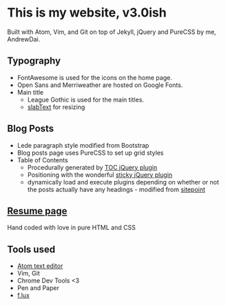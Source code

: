 # This is my website, v3.0ish

Built with Atom, Vim, and Git on top of Jekyll, jQuery and PureCSS by me, AndrewDai.

## Typography

 - FontAwesome is used for the icons on the home page.
 - Open Sans and Merriweather are hosted on Google Fonts.
 - Main title
   - League Gothic is used for the main titles.
   - [slabText](http://freqdec.github.io/slabText/) for resizing

## Blog Posts

 - Lede paragraph style modified from Bootstrap
 - Blog posts page uses PureCSS to set up grid styles
 - Table of Contents 
   - Procedurally generated by [TOC jQuery plugin](http://projects.jga.me/toc/)
   - Positioning with the wonderful [sticky jQuery plugin](http://stickyjs.com)
   - dynamically load and execute plugins depending on whether or not the posts actually have any headings - modified from [sitepoint](http://www.sitepoint.com/dynamically-load-jquery-library-javascript/)

## [Resume page](http://andrewdai.co/resume)

Hand coded with love in pure HTML and CSS

## Tools used

 - [Atom text editor](http://atom.io)
 - Vim, Git
 - Chrome Dev Tools &lt;3
 - Pen and Paper
 - [f.lux](https://justgetflux.com/)


